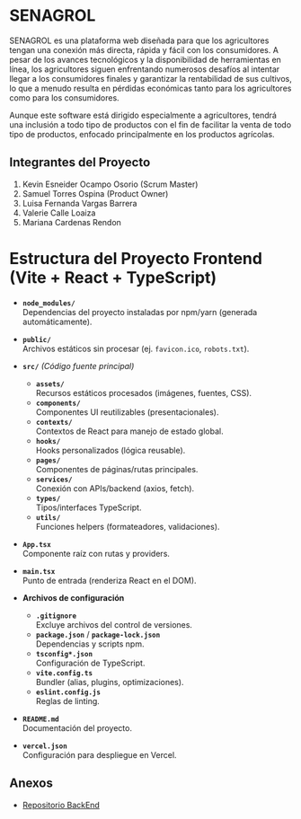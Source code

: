 # SENAGROL

SENAGROL es una plataforma web diseñada para que los agricultores tengan una conexión más directa, rápida y fácil con los consumidores. A pesar de los avances tecnológicos y la disponibilidad de herramientas en línea, los agricultores siguen enfrentando numerosos desafíos al intentar llegar a los consumidores finales y garantizar la rentabilidad de sus cultivos, lo que a menudo resulta en pérdidas económicas tanto para los agricultores como para los consumidores. 

Aunque este software está dirigido especialmente a agricultores, tendrá una inclusión a todo tipo de productos con el fin de facilitar la venta de todo tipo de productos, enfocado principalmente en los productos agrícolas.

## Integrantes del Proyecto
1. Kevin Esneider Ocampo Osorio (Scrum Master)
2. Samuel Torres Ospina (Product Owner)
3. Luisa Fernanda Vargas Barrera
4. Valerie Calle Loaiza
5. Mariana Cardenas Rendon

# Estructura del Proyecto Frontend (Vite + React + TypeScript)

- **`node_modules/`**  
  Dependencias del proyecto instaladas por npm/yarn (generada automáticamente).

- **`public/`**  
  Archivos estáticos sin procesar (ej. `favicon.ico`, `robots.txt`).

- **`src/`** *(Código fuente principal)*  
  - **`assets/`**  
    Recursos estáticos procesados (imágenes, fuentes, CSS).  
  - **`components/`**  
    Componentes UI reutilizables (presentacionales).  
  - **`contexts/`**  
    Contextos de React para manejo de estado global.  
  - **`hooks/`**  
    Hooks personalizados (lógica reusable).  
  - **`pages/`**  
    Componentes de páginas/rutas principales.  
  - **`services/`**  
    Conexión con APIs/backend (axios, fetch).  
  - **`types/`**  
    Tipos/interfaces TypeScript.  
  - **`utils/`**  
    Funciones helpers (formateadores, validaciones).  

- **`App.tsx`**  
  Componente raíz con rutas y providers.  

- **`main.tsx`**  
  Punto de entrada (renderiza React en el DOM).  

- **Archivos de configuración**  
  - **`.gitignore`**  
    Excluye archivos del control de versiones.  
  - **`package.json`** / **`package-lock.json`**  
    Dependencias y scripts npm. 
  - **`tsconfig*.json`**  
    Configuración de TypeScript.  
  - **`vite.config.ts`**  
    Bundler (alias, plugins, optimizaciones).  
  - **`eslint.config.js`**  
    Reglas de linting.  

- **`README.md`**  
    Documentación del proyecto.  
- **`vercel.json`**  
    Configuración para despliegue en Vercel.  

## Anexos
- [Repositorio BackEnd](https://github.com/kelvinocampo/SENAGROL_Server)